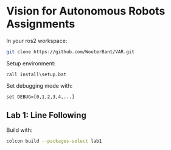 # Vision for Autonomous Robots Assignments

In your ros2 workspace:
```bash
git clone https://github.com/WouterBant/VAR.git
```

Setup environment:
```
call install\setup.bat
```

Set debugging mode with:
```
set DEBUG=[0,1,2,3,4,...]
```

## Lab 1: Line Following
Build with:
```bash
colcon build --packages-select lab1
```
